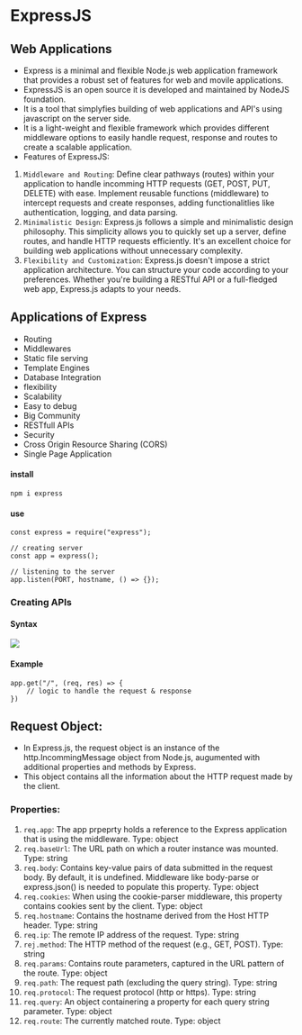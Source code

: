 # ExpressJS

## Web Applications

- Express is a minimal and flexible Node.js web application framework that provides a robust set of features for web and movile applications.
- ExpressJS is an open source it is developed and maintained by NodeJS foundation.
- It is a tool that simplyfies building of web applications and API's using javascript on the server side.
- It is a light-weight and flexible framework which provides different middleware options to easily handle request, response and routes to create a scalable application.
- Features of ExpressJS:

1. `Middleware and Routing`: Define clear pathways (routes) within your application to handle incomming HTTP requests (GET, POST, PUT, DELETE) with ease. Implement reusable functions (middleware) to intercept requests and create responses, adding functionalitlies like authentication, logging, and data parsing.
2. `Minimalistic Design`: Express.js follows a simple and minimalistic design philosophy. This simplicity allows you to quickly set up a server, define routes, and handle HTTP requests efficiently. It's an excellent choice for building web applications without unnecessary complexity.
3. `Flexibility and Customization`: Express.js doesn't impose a strict application architecture. You can structure your code according to your preferences. Whether you're building a RESTful API or a full-fledged web app, Express.js adapts to your needs.

## Applications of Express

- Routing
- Middlewares
- Static file serving
- Template Engines
- Database Integration
- flexibility
- Scalability
- Easy to debug
- Big Community
- RESTfull APIs
- Security
- Cross Origin Resource Sharing (CORS)
- Single Page Application

#### install

```
npm i express
```

#### use

```
const express = require("express");

// creating server
const app = express();

// listening to the server
app.listen(PORT, hostname, () => {});
```

### Creating APIs

#### Syntax

<img src="https://i.ibb.co/HtzCY7J/2024-09-18-12-11-45-AI-Eraser.png" />

#### Example

```
app.get("/", (req, res) => {
    // logic to handle the request & response
})
```

## Request Object:

- In Express.js, the request object is an instance of the http.IncommingMessage object from Node.js, augumented with additional properties and methods by Express.
- This object contains all the information about the HTTP request made by the client.

### Properties:

1. `req.app`: The app prpeprty holds a reference to the Express application that is using the middleware. Type: object
2. `req.baseUrl`: The URL path on which a router instance was mounted. Type: string
3. `req.body`: Contains key-value pairs of data submitted in the request body. By default, it is undefined. Middleware like body-parse or express.json() is needed to populate this property. Type: object
4. `req.cookies`: When using the cookie-parser middleware, this property contains cookies sent by the client. Type: object
5. `req.hostname`: Contains the hostname derived from the Host HTTP header. Type: string
6. `req.ip`: The remote IP address of the request. Type: string
7. `rej.method`: The HTTP method of the request (e.g., GET, POST). Type: string
8. `req.params`: Contains route parameters, captured in the URL pattern of the route. Type: object
9. `req.path`: The request path (excluding the query string). Type: string
10. `req.protocol`: The request protocol (http or https). Type: string
11. `req.query`: An object containering a property for each query string parameter. Type: object
12. `req.route`: The currently matched route. Type: object
